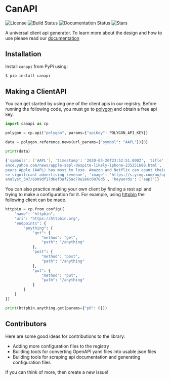 # CanAPI

![License](https://img.shields.io/github/license/finverse/canapi)
![Build Status](https://img.shields.io/github/workflow/status/finverse/canapi/CanAPI)
![Documentation Status](https://readthedocs.org/projects/canapi/badge/?version=latest)
![Stars](https://img.shields.io/github/stars/finverse/canapi)


A universal client api generator. To learn more about the design and how to use please read our [documentation](https://canapi.readthedocs.io/en/latest/)


## Installation
Install `canapi` from PyPi using:
```bash
$ pip install canapi
```

## Making a ClientAPI
You can get started by using one of the client apis in our registry. Before running the following code, you must go to [polygon](https://polygon.io/) and obtain a free api key.
```python
import canapi as cp

polygon = cp.api("polygon", params={"apiKey": POLYGON_API_KEY})

data = polygon.reference.news(url_params={"symbol": "AAPL"})[0]

print(data)
```

```bash
{'symbols': ['AAPL'], 'timestamp': '2020-03-26T23:52:51.000Z', 'title': 'Apple (AAPL): Despite Likely iPhone 12 Delays, the Risk-Reward Remains Compelling, Says Analyst', 'url': 'https://fin
ance.yahoo.com/news/apple-aapl-despite-likely-iphone-235251688.html', 'source': 'finance yahoo', 'summary': 'When considering the fortunes of the FAANG family since the viral outbreak, it ap
pears Apple (AAPL) has most to lose. Amazon and Netflix can count their internet driven models as particularly well set up for a hibernation period. And while Google and Facebook stand to lo
se significant advertising revenue', 'image': 'https://s.yimg.com/uu/api/res/1.2/Su.8VniRbi_GL2B3BruK5w--~B/aD0zMzc7dz0xMDI0O3NtPTE7YXBwaWQ9eXRhY2h5b24-/https://media.zenfs.com/en-US/smarter
analyst_347/6909df17d6ef3af25ac79e2e6c0078d5', 'keywords': ['aapl']}
```

You can also practice making your own client by finding a rest api and trying to make a configuration for it. For example, using [httpbin](https://httpbin.org/) the following client can be made.

```python
httpbin = cp.from_config({
    "name": "httpbin",
    "uri": "https://httpbin.org",
    "endpoints": {
        "anything": {
            "get": {
                "method": "get",
                "path": "/anything"
            },
            "post": {
                "method": "post",
                "path": "/anything"
            },
            "put": {
                "method": "put",
                "path": "/anything"
            }
        }
    }
})

print(httpbin.anything.get(params={"p0": 0}))
```

## Contributors
Here are some good ideas for contributions to the library:
* Adding more configuration files to the registry
* Building tools for converting OpenAPI yaml files into usable json files
* Building tools for scraping api documentation and generating configuration files

If you can think of more, then create a new issue!
